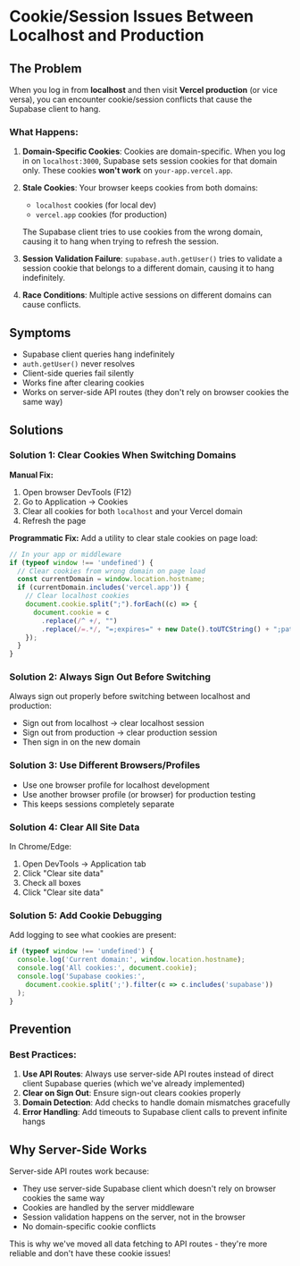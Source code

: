 # Cookie/Session Issues Between Localhost and Production

## The Problem

When you log in from **localhost** and then visit **Vercel production** (or vice versa), you can encounter cookie/session conflicts that cause the Supabase client to hang.

### What Happens:

1. **Domain-Specific Cookies**: Cookies are domain-specific. When you log in on `localhost:3000`, Supabase sets session cookies for that domain only. These cookies **won't work** on `your-app.vercel.app`.

2. **Stale Cookies**: Your browser keeps cookies from both domains:
   - `localhost` cookies (for local dev)
   - `vercel.app` cookies (for production)
   
   The Supabase client tries to use cookies from the wrong domain, causing it to hang when trying to refresh the session.

3. **Session Validation Failure**: `supabase.auth.getUser()` tries to validate a session cookie that belongs to a different domain, causing it to hang indefinitely.

4. **Race Conditions**: Multiple active sessions on different domains can cause conflicts.

## Symptoms

- Supabase client queries hang indefinitely
- `auth.getUser()` never resolves
- Client-side queries fail silently
- Works fine after clearing cookies
- Works on server-side API routes (they don't rely on browser cookies the same way)

## Solutions

### Solution 1: Clear Cookies When Switching Domains

**Manual Fix:**
1. Open browser DevTools (F12)
2. Go to Application → Cookies
3. Clear all cookies for both `localhost` and your Vercel domain
4. Refresh the page

**Programmatic Fix:**
Add a utility to clear stale cookies on page load:

```typescript
// In your app or middleware
if (typeof window !== 'undefined') {
  // Clear cookies from wrong domain on page load
  const currentDomain = window.location.hostname;
  if (currentDomain.includes('vercel.app')) {
    // Clear localhost cookies
    document.cookie.split(";").forEach((c) => {
      document.cookie = c
        .replace(/^ +/, "")
        .replace(/=.*/, "=;expires=" + new Date().toUTCString() + ";path=/");
    });
  }
}
```

### Solution 2: Always Sign Out Before Switching

Always sign out properly before switching between localhost and production:
- Sign out from localhost → clear localhost session
- Sign out from production → clear production session
- Then sign in on the new domain

### Solution 3: Use Different Browsers/Profiles

- Use one browser profile for localhost development
- Use another browser profile (or browser) for production testing
- This keeps sessions completely separate

### Solution 4: Clear All Site Data

In Chrome/Edge:
1. Open DevTools → Application tab
2. Click "Clear site data"
3. Check all boxes
4. Click "Clear site data"

### Solution 5: Add Cookie Debugging

Add logging to see what cookies are present:

```typescript
if (typeof window !== 'undefined') {
  console.log('Current domain:', window.location.hostname);
  console.log('All cookies:', document.cookie);
  console.log('Supabase cookies:', 
    document.cookie.split(';').filter(c => c.includes('supabase'))
  );
}
```

## Prevention

### Best Practices:

1. **Use API Routes**: Always use server-side API routes instead of direct client Supabase queries (which we've already implemented)
2. **Clear on Sign Out**: Ensure sign-out clears cookies properly
3. **Domain Detection**: Add checks to handle domain mismatches gracefully
4. **Error Handling**: Add timeouts to Supabase client calls to prevent infinite hangs

## Why Server-Side Works

Server-side API routes work because:
- They use server-side Supabase client which doesn't rely on browser cookies the same way
- Cookies are handled by the server middleware
- Session validation happens on the server, not in the browser
- No domain-specific cookie conflicts

This is why we've moved all data fetching to API routes - they're more reliable and don't have these cookie issues!

